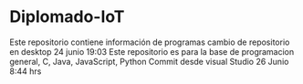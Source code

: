 # Diplomado-IoT
Este repositorio contiene información de programas
cambio de repositorio en desktop  24 junio 19:03
Este repositorio es para la base de programacion general, C, Java, JavaScript, Python
Commit desde visual Studio 26 Junio 8:44 hrs